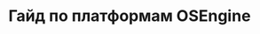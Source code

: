 ---
layout: faq
title: Гайд по платформам OSEngine
description: "Подробный гайд по возможностям платформ OS Engine для трейдеров и разработчиков."
permalink: /faq/
---